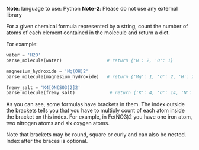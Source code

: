 **Note**: language to use: Python
**Note-2**: Please do not use any external library

For a given chemical formula represented by a string, count the number of atoms of each element contained in the molecule and return a dict.

For example:

```py
water = 'H2O'
parse_molecule(water)                 # return {'H': 2, 'O': 1}

magnesium_hydroxide = 'Mg(OH)2'
parse_molecule(magnesium_hydroxide)   # return {'Mg': 1, 'O': 2, 'H': 2}

fremy_salt = 'K4[ON(SO3)2]2'
parse_molecule(fremy_salt)             # return {'K': 4, 'O': 14, 'N': 2, 'S': 4}
```

As you can see, some formulas have brackets in them. The index outside the brackets tells you that you have to multiply count of each atom inside the bracket on this index. For example, in Fe(NO3)2 you have one iron atom, two nitrogen atoms and six oxygen atoms.

Note that brackets may be round, square or curly and can also be nested. Index after the braces is optional.

